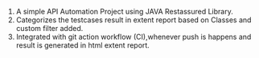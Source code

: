 1. A simple API Automation Project using JAVA Restassured Library.
2. Categorizes the testcases result in extent report based on Classes and custom filter added.
3. Integrated with git action workflow (CI),whenever push is happens and result is generated in html extent report.
